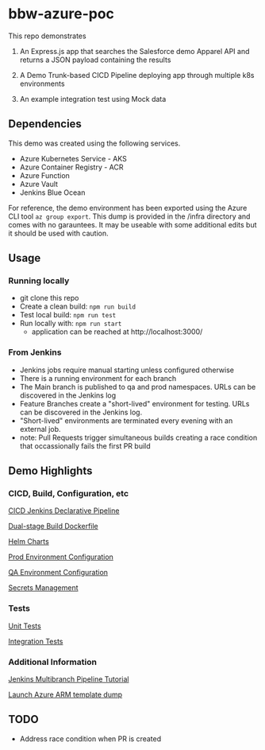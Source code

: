 # bbw-azure-poc
This repo demonstrates  

1. An Express.js app that searches the Salesforce demo Apparel API and returns a JSON payload containing the results

1. A Demo Trunk-based CICD Pipeline deploying app through multiple k8s environments

1. An example integration test using Mock data

## Dependencies

This demo was created using the following services. 
- Azure Kubernetes Service - AKS
- Azure Container Registry - ACR
- Azure Function
- Azure Vault
- Jenkins Blue Ocean

For reference, the demo environment has been exported using the Azure CLI tool ```az group export```. This dump is provided in the /infra directory and comes with no garauntees. It may be useable with some additional edits but it should be used with caution. 

## Usage

### Running locally

- git clone this repo
- Create a clean build: ```npm run build```
- Test local build: ```npm run test```
- Run locally with: ```npm run start``` 
  - application can be reached at http://localhost:3000/

### From Jenkins

- Jenkins jobs require manual starting unless configured otherwise
- There is a running environment for each branch
- The Main branch is published to qa and prod namespaces. URLs can be discovered in the Jenkins log  
- Feature Branches create a "short-lived" environment for testing. URLs can be discovered in the Jenkins log.
- "Short-lived" environments are terminated every evening with an external job. 
- note: Pull Requests trigger simultaneous builds creating a race condition that occassionally fails the first PR build

## Demo Highlights

### CICD, Build, Configuration, etc

[CICD Jenkins Declarative Pipeline](/Jenkinsfile)

[Dual-stage Build Dockerfile](/Dockerfile)

[Helm Charts](/poc)

[Prod Environment Configuration](/poc/values-prod.yaml)

[QA Environment Configuration](/poc/values-qa.yaml)

[Secrets Management](/Jenkinsfile#L45)

### Tests

[Unit Tests](/tests/poc-unit.test.js)

[Integration Tests](/tests/ci/poc-ci.test.js)

### Additional Information

[Jenkins Multibranch Pipeline Tutorial](https://www.jenkins.io/doc/tutorials/build-a-multibranch-pipeline-project/)

[Launch Azure ARM template dump](/infra/resource-group-dump.json)

## TODO

- Address race condition when PR is created
